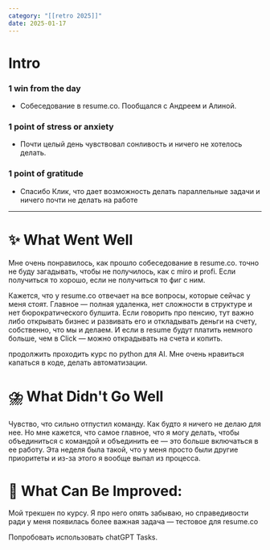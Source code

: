```yaml
---
category: "[[retro 2025]]"
date: 2025-01-17
---
```


# Intro
### 1 win from the day
- Собеседование в resume.co. Пообщался с Андреем и Алиной. 
### 1 point of stress or anxiety
- Почти целый день чувствовал сонливость и ничего не хотелось делать. 
### 1 point of gratitude
- Спасибо Клик, что дает возможность делать параллельные задачи и ничего почти не делать на работе
---
# **✨ What Went Well**

Мне очень понравилось, как прошло собеседование в resume.co. точно не буду загадывать, чтобы не получилось, как с miro и profi. Если получиться то хорошо, если не получиться то фиг с ним. 

Кажется, что у resume.co отвечает на все вопросы, которые сейчас у меня стоят. Главное — полная удаленка, нет сложности в структуре и нет бюрократического булшита. 
Если говорить про пенсию, тут важно либо открывать бизнес и развивать его и откладывать деньги на счету, собственно, что мы и делаем. И если в resume будут платить немного больше, чем в Click — можно открадывать на счета и копить. 

продолжить проходить курс по python для AI. Мне очень нравиться капаться в коде, делать автоматизации. 

#  **⛈️ What Didn't Go Well**

Чувство, что сильно отпустил команду. Как будто я ничего не делаю для нее. Но мне кажется, что самое главное, что я могу делать, чтобы объединиться с командой и объединить ее — это больше включаться в ее работу. Эта неделя была такой, что у меня просто были другие приоритеты и из-за этого я вообще выпал из процесса. 



# **💫 What Can Be Improved**:

Мой трекшен по курсу. Я про него опять забываю, но справедивости ради у меня появилась более важная задача — тестовое для resume.co

Попробовать использовать chatGPT Tasks. 


